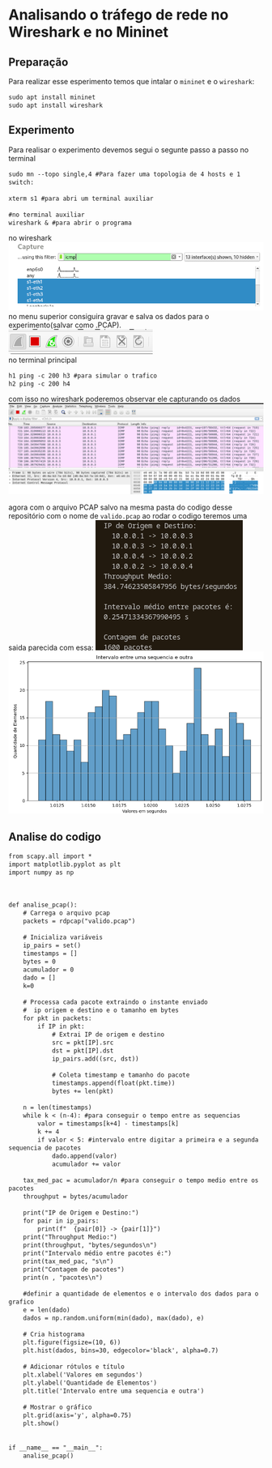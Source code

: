 # Analisando o tráfego de rede no Wireshark e no Mininet
## Preparação
Para realizar esse esperimento temos que intalar o `mininet` e o `wireshark`:
```
sudo apt install mininet
sudo apt install wireshark
```
## Experimento
Para realisar o experimento devemos segui o segunte passo a passo no terminal
```
sudo mn --topo single,4 #Para fazer uma topologia de 4 hosts e 1 switch:

xterm s1 #para abri um terminal auxiliar

#no terminal auxiliar
wireshark & #para abrir o programa
```
no wireshark  
![alt text](image.png)  
no menu superior consiguira gravar e salva os dados para o experimento(salvar como .PCAP).
![alt text](image-1.png)  
no terminal principal
```
h1 ping -c 200 h3 #para simular o trafico 
h2 ping -c 200 h4
```
com isso no wireshark poderemos observar ele capturando os dados
![alt text](image-2.png)

agora com o arquivo PCAP salvo na mesma pasta do codigo desse repositório com o nome de `valido.pcap`
ao rodar o codigo teremos uma saida parecida com essa:
![alt text](image-3.png)  
![alt text](image-4.png)

## Analise do codigo
```
from scapy.all import *
import matplotlib.pyplot as plt
import numpy as np



def analise_pcap():
    # Carrega o arquivo pcap
    packets = rdpcap("valido.pcap")

    # Inicializa variáveis
    ip_pairs = set()
    timestamps = []
    bytes = 0
    acumulador = 0
    dado = []
    k=0
    
    # Processa cada pacote extraindo o instante enviado
    #  ip origem e destino e o tamanho em bytes 
    for pkt in packets:
        if IP in pkt:
            # Extrai IP de origem e destino
            src = pkt[IP].src
            dst = pkt[IP].dst
            ip_pairs.add((src, dst))
            
            # Coleta timestamp e tamanho do pacote
            timestamps.append(float(pkt.time)) 
            bytes += len(pkt)

    n = len(timestamps)
    while k < (n-4): #para conseguir o tempo entre as sequencias 
        valor = timestamps[k+4] - timestamps[k]
        k += 4
        if valor < 5: #intervalo entre digitar a primeira e a segunda sequencia de pacotes
            dado.append(valor)
            acumulador += valor
    
    tax_med_pac = acumulador/n #para conseguir o tempo medio entre os pacotes
    throughput = bytes/acumulador 

    print("IP de Origem e Destino:")
    for pair in ip_pairs:
        print(f"  {pair[0]} -> {pair[1]}")
    print("Throughput Medio:")
    print(throughput, "bytes/segundos\n")
    print("Intervalo médio entre pacotes é:")
    print(tax_med_pac, "s\n")
    print("Contagem de pacotes")
    print(n , "pacotes\n")

    #definir a quantidade de elementos e o intervalo dos dados para o grafico
    e = len(dado)
    dados = np.random.uniform(min(dado), max(dado), e)

    # Cria histograma
    plt.figure(figsize=(10, 6))
    plt.hist(dados, bins=30, edgecolor='black', alpha=0.7)

    # Adicionar rótulos e título
    plt.xlabel('Valores em segundos')
    plt.ylabel('Quantidade de Elementos')
    plt.title('Intervalo entre uma sequencia e outra')

    # Mostrar o gráfico
    plt.grid(axis='y', alpha=0.75)
    plt.show()


if __name__ == "__main__":
    analise_pcap()
```